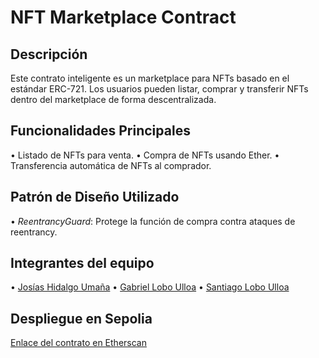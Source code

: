 # NFT Marketplace Contract

## Descripción
Este contrato inteligente es un marketplace para NFTs basado en el estándar ERC-721. Los usuarios pueden listar, comprar y transferir NFTs dentro del marketplace de forma descentralizada.

## Funcionalidades Principales
•⁠  ⁠Listado de NFTs para venta.
•⁠  ⁠Compra de NFTs usando Ether.
•⁠  ⁠Transferencia automática de NFTs al comprador.

## Patrón de Diseño Utilizado
•⁠  ⁠*ReentrancyGuard*: Protege la función de compra contra ataques de reentrancy.

## Integrantes del equipo
•⁠  ⁠[Josías Hidalgo Umaña](https://github.com/Ppixelbro)
•⁠  ⁠[Gabriel Lobo Ulloa](https://github.com/glovooker)
•⁠  ⁠[Santiago Lobo Ulloa](https://github.com/theWolflone)

## Despliegue en Sepolia
[Enlace del contrato en Etherscan](https://sepolia.etherscan.io/address/0x8e912742f39f62f21236eebe4c8936d655b22ea4)
